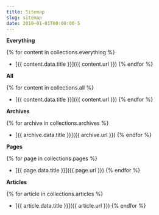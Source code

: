 ```yaml
---
title: Sitemap
slug: sitemap
date: 2019-01-01T00:00:00-5
---
```


**Everything**

{% for content in collections.everything %}
- [{{ content.data.title }}]({{ content.url }})
{% endfor %}

**All**

{% for content in collections.all %}
- [{{ content.data.title }}]({{ content.url }})
{% endfor %}

**Archives**

{% for archive in collections.archives %}
- [{{ archive.data.title }}]({{ archive.url }})
{% endfor %}

**Pages**

{% for page in collections.pages %}
- [{{ page.data.title }}]({{ page.url }})
{% endfor %}

**Articles**

{% for article in collections.articles %}
- [{{ article.data.title }}]({{ article.url }})
{% endfor %}